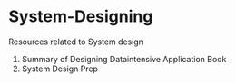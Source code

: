 # System-Designing
Resources related to System design 


1. Summary of Designing Dataintensive Application Book
2. System Design Prep




